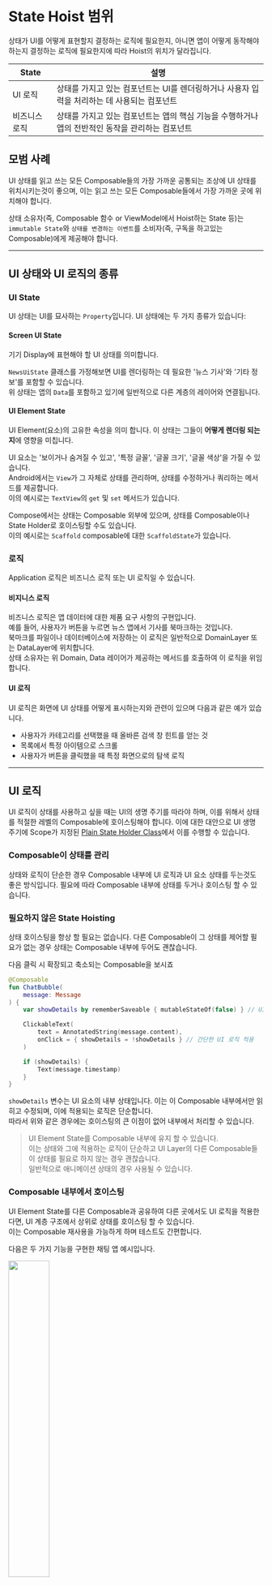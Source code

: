 # State Hoist 범위

상태가 UI를 어떻게 표현할지 결정하는 로직에 필요한지, 아니면 앱이 어떻게 동작해야 하는지 결정하는 로직에 필요한지에 따라 Hoist의 위치가 달라집니다.

| State   | 설명                                                        |
|---------|-----------------------------------------------------------|
| UI 로직   | 상태를 가지고 있는 컴포넌트는 UI를 렌더링하거나 사용자 입력을 처리하는 데 사용되는 컴포넌트   |
| 비즈니스 로직 | 상태를 가지고 있는 컴포넌트는 앱의 핵심 기능을 수행하거나 앱의 전반적인 동작을 관리하는 컴포넌트 |

## 모범 사례

UI 상태를 읽고 쓰는 모든 Composable들의 가장 가까운 공통되는 조상에 UI 상태를 위치시키는것이 좋으며,
이는 읽고 쓰는 모든 Composable들에서 가장 가까운 곳에 위치해야 합니다.

상태 소유자(즉, Composable 함수 or ViewModel에서 Hoist하는 State 등)는
`immutable State`와 `상태를 변경하는 이벤트`를 소비자(즉, 구독을 하고있는 Composable)에게 제공해야 합니다.

---

## UI 상태와 UI 로직의 종류

### UI State

UI 상태는 UI를 묘사하는 `Property`입니다. UI 상태에는 두 가지 종류가 있습니다:

#### Screen UI State

기기 Display에 표현해야 할 UI 상태를 의미합니다.

`NewsUiState` 클래스를 가정해보면 UI를 렌더링하는 데 필요한 '뉴스 기사'와 '기타 정보'를 포함할 수 있습니다.  
위 상태는 앱의 `Data`를 포함하고 있기에 일반적으로 다른 계층의 레이어와 연결됩니다.

#### UI Element State

UI Element(요소)의 고유한 속성을 의미 합니다. 이 상태는 그들이 **어떻게 렌더링 되는지**에 영향을 미칩니다.

UI 요소는 '보이거나 숨겨질 수 있고', '특정 글꼴', '글꼴 크기', '글꼴 색상'을 가질 수 있습니다.   
Android에서는 `View`가 그 자체로 상태를 관리하며, 상태를 수정하거나 쿼리하는 메서드를 제공합니다.  
이의 예시로는 `TextView`의 `get` 및 `set` 메서드가 있습니다.

Compose에서는 상태는 Composable 외부에 있으며, 상태를 Composable이나 State Holder로 호이스팅할 수도 있습니다.   
이의 예시로는 `Scaffold` composable에 대한 `ScaffoldState`가 있습니다.

### 로직

Application 로직은 비즈니스 로직 또는 UI 로직일 수 있습니다.

#### 비지니스 로직

비즈니스 로직은 앱 데이터에 대한 제품 요구 사항의 구현입니다.  
예를 들어, 사용자가 버튼을 누르면 뉴스 앱에서 기사를 북마크하는 것입니다.  
북마크를 파일이나 데이터베이스에 저장하는 이 로직은 일반적으로 DomainLayer 또는 DataLayer에 위치합니다.   
상태 소유자는 위 Domain, Data 레이어가 제공하는 메서드를 호출하여 이 로직을 위임합니다.

#### UI 로직

UI 로직은 화면에 UI 상태를 어떻게 표시하는지와 관련이 있으며 다음과 같은 예가 있습니다.
- 사용자가 카테고리를 선택했을 때 올바른 검색 창 힌트를 얻는 것
- 목록에서 특정 아이템으로 스크롤
- 사용자가 버튼을 클릭했을 때 특정 화면으로의 탐색 로직

---

## UI 로직

UI 로직이 상태를 사용하고 싶을 때는 UI의 생명 주기를 따라야 하며, 이를 위해서 상태를 적절한 레벨의 Composable에 호이스팅해야 합니다.
이에 대한 대안으로 UI 생명 주기에 Scope가 지정된 [Plain State Holder Class](https://developer.android.com/topic/architecture/ui-layer/stateholders#ui-logic)에서 이를 수행할 수 있습니다.

### Composable이 상태를 관리

상태와 로직이 단순한 경우 Composable 내부에 UI 로직과 UI 요소 상태를 두는것도 좋은 방식입니다. 
필요에 따라 Composable 내부에 상태를 두거나 호이스팅 할 수 있습니다.

### 필요하지 않은 State Hoisting 

상태 호이스팅을 항상 할 필요는 없습니다. 
다른 Composable이 그 상태를 제어할 필요가 없는 경우 상태는 Composable 내부에 두어도 괜찮습니다. 

다음 클릭 시 확장되고 축소되는 Composable을 보시죠

```kotlin
@Composable
fun ChatBubble(
    message: Message
) {
    var showDetails by rememberSaveable { mutableStateOf(false) } // UI 요소 확장 상태 정의

    ClickableText(
        text = AnnotatedString(message.content),
        onClick = { showDetails = !showDetails } // 간단한 UI 로직 적용
    )

    if (showDetails) {
        Text(message.timestamp)
    }
}
```

`showDetails` 변수는 UI 요소의 내부 상태입니다. 이는 이 Composable 내부에서만 읽히고 수정되며, 이에 적용되는 로직은 단순합니다.  
따라서 위와 같은 경우에는 호이스팅의 큰 이점이 없어 내부에서 처리할 수 있습니다.

> UI Element State를 Composable 내부에 유지 할 수 있습니다.   
> 이는 상태와 그에 적용하는 로직이 단순하고 UI Layer의 다른 Composable들이 상태를 필요로 하지 않는 경우 괜찮습니다.   
> 일반적으로 애니메이션 상태의 경우 사용될 수 있습니다.

### Composable 내부에서 호이스팅
UI Element State를 다른 Composable과 공유하여 다른 곳에서도 UI 로직을 적용한다면, UI 계층 구조에서 상위로 상태를 호이스팅 할 수 있습니다.   
이는 Composable 재사용을 가능하게 하며 테스트도 간편합니다.

다음은 두 가지 기능을 구현한 채팅 앱 예시입니다.

<img src="../../resource/state-hoisting-chat.png" width="40%" height="auto">

- `JumpToBottom` 버튼은 메시지 목록을 맨 아래로 '스크롤'합니다.
- `MessagesList` 목록은 사용자가 새 메시지를 보낸 후 맨 아래로 '스크롤'합니다.

각 항목들은 '스크롤'을 움직이는 UI 로직이 필요함에 따라 '목록 상태'에 대해서 UI 로직을 수행함을 알 수 있습니다.

위 채팅 앱의 Composable 계층 구조를 보시면 다음과 같습니다.

<img src="../../resource/state-hoisting-initial-tree.png" width="40%" height="auto">

`LazyColumn` 상태는 `ConversationScreen`에 표시됩니다. 이에 따라 다음을 알 수 있습니다.
1. `UserInput`과 `Button`에 `LazyListState`라는 목록을 관리하는 상태를 넘겨 UI 로직 수행
2. UI 로직에 필요한 `LazyListState` 목록 상태를 모든 Composable에서 읽을 수 있음

<img src="../../resource/state-hoisting-animated.gif" width="50%" height="50%">

[들어가서 자세한 코드를 보시면]((https://github.com/android/snippets/blob/e9e6e1fc71b9a6fb77277126ad44e985deea992d/compose/snippets/src/main/java/com/example/compose/snippets/state/StateHoistingSnippets.kt#L85-L123))
`LazyListState`는 적용해야 하는 UI 로직에 따라 필요한 만큼 높이 호이스팅됩니다.   
이는 Composable에서 초기화되므로, 해당 Composable의 생명 주기에 따라 Composition에 저장됩니다.

`LazyListState`가 `MessagesList` 메서드에서 `rememberLazyListState()`의 기본 값으로 정의되어 있습니다.  
이는, Compose에서는 흔히 볼 수 있는 패턴입니다. 이러한 패턴으로 인해 Composable이 더 유연하고 재사용성이 높아집니다.

> 상태를 가장 가까운 공통 조상(Lowest Common Ancestor)에 호이스팅하고, 상태를 필요로 하지 않은 Composable에는 전달 하지마세요.

<img src="../../resource/state-hoisting-lca.png" width="50%" height="auto">

### plain state holder class를 상태 소유자로 사용

Composable이 UI Element에 하나 or 여러 상태 필드를 포함하는 복잡한 UI 로직을 포함하고 있는 경우,   
`State Holder`인 plain state holder class에 책임을 위임하여 사용해야 합니다.

이러한 접근법은 '관심사 분리 원칙'을 지키며 Composable의 로직을 격리하여 더 쉽게 테스트할 수 있고, 복잡성을 줄일 수 있습니다.
    
- Composabe : UI Element를 내보내는 것을 담당
- State Holder : UI 로직과 UI Element 상태를 포함

Compose에서 제공되는 plain state holder class에는 다음과 같은 특징이 있습니다.
- 기본적으로 제공되는 로직이 있어 일반 Composable 함수는 제공되는 로직을 사용하면 되기에 직접 코드를 작성할 필요가 없습니다.
- Composable 생명주기를 따르기 때문에 Composition에서 생성되고 기억됩니다.
- Compose 라이브러리에서 제공하는 `rememberNavController()` 또는 `rememberLazyListState()`와 같은 타입을 사용 수 있습니다.

예시로 `LazyColumn` 또는 `LazyRow`의 UI 복잡성을 제어하기 위해 Compose에서 구현된 `LazyListState` plain state holder class가 있습니다.

```kotlin
@Stable
class LazyListState constructor(
    firstVisibleItemIndex: Int = 0,
    firstVisibleItemScrollOffset: Int = 0
) : ScrollableState {
    
    private val scrollPosition = LazyListScrollPosition(
        firstVisibleItemIndex, firstVisibleItemScrollOffset
    )

    suspend fun scrollToItem(/*...*/) { /*...*/ }

    override suspend fun scroll() { /*...*/ }

    suspend fun animateScrollToItem() { /*...*/ }
}
```

`LazyListState`는 `LazyColumn`의 상태를 캡슐화하고, UI Element를 위한 `scrollPosition`을 저장합니다.   
또한 주어진 항목으로 스크롤하는 등 스크롤 위치를 수정하는 방법을 제공합니다.

애플리케이션의 복잡성을 관리하는 데 중요한 역할을 하는 'plain state holder class'는 
글로벌하거나 애플리케이션 수준의 상태를 캡슐화하고, N개의 Composable에서 참조하거나 업데이트해야 하는 복잡한 로직을 캡슐화합니다. 
이러한 클래스는 앱의 Root Composable에서 '네비게이션 상태'나 '기기 방향' 같은 앱 전체의 상태를 관리하는 것을 단순화 할 수 있습니다.

이런 클래스는 Compose에서 제공하는 `remember()` 함수를 사용하여 만들어지고, Composable 생명주기에 따라 생존합니다.
만약 Activity 또는 Process가 다시 생성된 후에도 상태를 유지되게 하려면 `rememberSaveable()`을 사용하면 됩니다.

이러한 클래스는 앱의 Root Composable 뿐만 아니라 다른 Composable에서도 사용될 수 있습니다.
이렇게 하면 여러 Composable에서 동일한 로직을 반복 작성하는 대신 한 곳에 집중할 수 있으므로 코드의 재사용성이 향상됩니다.

이상적으로, state holder class는 모든 상태 변경 로직을 캡슐화하고, Composable은 오직 UI를 그리는 데 집중하게 할 수 있습니다.
이렇게 하면 Composable은 간결하고 가독성이 좋아지며, 테스트와 유지 보수가 더 쉬워집니다.

---

## 비지니스 로직

Composable과 plain state holder class가 UI 로직과 UI Element State를 관리합니다.

이와 같이 screen level의 state holder가 존재하는데 이는 다음 역할을 담당합니다.

- 다른 부분에 위치한 애플리케이션의 비즈니스 로직(Domain 및 Data Layer 등)에 대한 접근을 제공합니다.
- 특정 화면에서의 표시를 위해 Data를 준비하는 것이며, 이는 화면 UI State가 됩니다.

### state 소유자로 ViewModel 사용

`ViewModel`의 이점은 화면에서 비즈니스 로직에 대한 접근을 제공하고, 화면에 표시할 데이터를 준비하는데 적합합니다.

UI 상태를 `ViewModel`에서 호이스팅하면, 그 상태는 Composition 밖으로 벗어납니다.

<img src="../../resource/state-hoisting-vm.png" width="50%" height="auto">

`ViewModel`은 Composition의 일부로 저장되지 않습니다. 이는 프레임워크에 의해 제공되며, 
`Activity`, `Fragment`, `navigation graph`, `destination of navigation graph`와 같은 `ViewModelStoreOwner`에 범위가 지정됩니다.

따라서, `ViewModel`은 UI 상태에 대한 **가장 가까운 공통 조상**이며 신뢰할 수 있는 정보 출처가 됩니다.

### Screen UI State

Screen UI state는 비즈니스 규칙을 적용하여 생성된 데이터를 의미합니다.   
Screen UI state는 일반적으로 특정 화면에 표시되는 정보를 관리하며, 그것이 사용자에게 보여지는 방식을 정의합니다.  

Screen level state holder는 Screen UI state를 관리하는 역할을 합니다. 
이는 주로 `ViewModel`에서 수행되며, 이를 통해 UI State는 앱의 비즈니스 로직과 분리되어 보다 재사용성이 높은 코드를 작성할 수 있습니다.

예를 들어, 아래 채팅 앱의 `ConversationViewModel`는 Screen UI State를 제공하고 이를 변경하는 이벤트를 노출하고 있습니다.

```kotlin
class ConversationViewModel(
    channelId: String,
    messagesRepository: MessagesRepository
) : ViewModel() {

    val messages = messagesRepository
        .getLatestMessages(channelId)
        .stateIn(
            scope = viewModelScope,
            started = SharingStarted.WhileSubscribed(5_000),
            initialValue = emptyList()
        )

    // Business logic
    fun sendMessage(message: Message) { /* ... */ }
}
```
Composable은 `ViewModel`에서 관리하는 Screen UI State를 사용하므로,   
비즈니스 로직에 접근하기 위해 Screen-Level Composable에 `ViewModel` 인스턴스를 주입해야 합니다.

아래 예제는 `ViewModel`이 Screen-Level Composable에서 어떻게 사용되는지 보여줍니다.   
여기서 `ConversationScreen()`은 `ViewModel`에서 Screen UI State를 가져옵니다.

```kotlin
@Composable
private fun ConversationScreen(
    conversationViewModel: ConversationViewModel = viewModel()
) {

    val messages by conversationViewModel.messages.collectAsStateWithLifecycle()

    ConversationScreen(
        messages = messages,
        onSendMessage = { message: Message -> conversationViewModel.sendMessage(message) }
    )
}

@Composable
private fun ConversationScreen(
    messages: List<Message>,
    onSendMessage: (Message) -> Unit
) {

    MessagesList(messages, onSendMessage)
    /* ... */
}
```